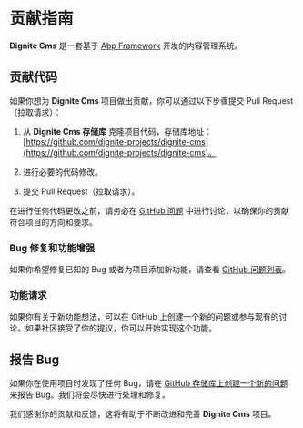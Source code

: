 # 贡献指南

**Dignite Cms** 是一套基于 [Abp Framework](https://github.com/abpframework) 开发的内容管理系统。

## 贡献代码

如果你想为 **Dignite Cms** 项目做出贡献，你可以通过以下步骤提交 Pull Request（拉取请求）：

1. 从 **Dignite Cms 存储库** 克隆项目代码，存储库地址：[https://github.com/dignite-projects/dignite-cms](https://github.com/dignite-projects/dignite-cms)。

2. 进行必要的代码修改。

3. 提交 Pull Request（拉取请求）。

在进行任何代码更改之前，请务必在 [GitHub 问题](https://github.com/dignite-projects/dignite-cms/issues) 中进行讨论，以确保你的贡献符合项目的方向和要求。

### Bug 修复和功能增强

如果你希望修复已知的 Bug 或者为项目添加新功能，请查看 [GitHub 问题列表](https://github.com/dignite-projects/dignite-cms/issues)。

### 功能请求

如果你有关于新功能想法，可以在 GitHub 上创建一个新的问题或参与现有的讨论。如果社区接受了你的提议，你可以开始实现这个功能。

## 报告 Bug

如果你在使用项目时发现了任何 Bug，请在 [GitHub 存储库上创建一个新的问题](https://github.com/dignite-projects/dignite-cms/issues/new) 来报告 Bug。我们将会尽快进行处理和修复。

我们感谢你的贡献和反馈，这将有助于不断改进和完善 **Dignite Cms** 项目。
